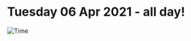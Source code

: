 # Tuesday 06 Apr 2021 - all day!
![Time](https://github.com/rich-ctm/today/workflows/Time/badge.svg)

